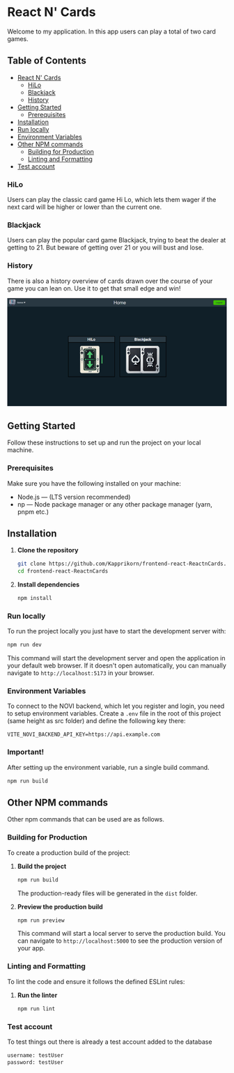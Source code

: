 # React N' Cards

Welcome to my application. In this app users can play a total of two card games.

## Table of Contents
- [React N' Cards](#react-n-cards)
   - [HiLo](#hilo)
   - [Blackjack](#blackjack)
   - [History](#history)
- [Getting Started](#getting-started)
   - [Prerequisites](#prerequisites)
- [Installation](#installation)
- [Run locally](#run-locally)
- [Environment Variables](#environment-variables)
- [Other NPM commands](#other-npm-commands)
   - [Building for Production](#building-for-production)
   - [Linting and Formatting](#linting-and-formatting)
- [Test account](#test-account)

### HiLo

Users can play the classic card game Hi Lo, which lets them wager if the next card will be higher or lower than the current one.

### Blackjack

Users can play the popular card game Blackjack, trying to beat the dealer at getting to 21.
But beware of getting over 21 or you will bust and lose.

### History

There is also a history overview of cards drawn over the course of your game you can lean on.
Use it to get that small edge and win!

![App Preview](public/preview_image.png)

## Getting Started

Follow these instructions to set up and run the project on your local machine.

### Prerequisites

Make sure you have the following installed on your machine:
- Node.js — (LTS version recommended)
- np — Node package manager or any other package manager (yarn, pnpm etc.)

## Installation

1. **Clone the repository**

   ```sh
   git clone https://github.com/Kapprikorn/frontend-react-ReactnCards.git
   cd frontend-react-ReactnCards
   ```

2. **Install dependencies**

   ```sh
   npm install
   ```

### Run locally

To run the project locally you just have to start the development server with:

   ```sh
   npm run dev
   ```

   This command will start the development server and open the application in your default web browser. If it doesn't open automatically, you can manually navigate to `http://localhost:5173` in your browser.

### Environment Variables

To connect to the NOVI backend, which let you register and login, you need to setup environment variables. 
Create a `.env` file in the root of this project (same height as src folder) and define the following key there:

```plaintext
VITE_NOVI_BACKEND_API_KEY=https://api.example.com
```

### Important!

After setting up the environment variable, run a single build command.

   ```sh
   npm run build
   ```

## Other NPM commands

Other npm commands that can be used are as follows.

### Building for Production

To create a production build of the project:

1. **Build the project**

   ```sh
   npm run build
   ```

   The production-ready files will be generated in the `dist` folder.

2. **Preview the production build**

   ```sh
   npm run preview
   ```

   This command will start a local server to serve the production build. You can navigate to `http://localhost:5000` to see the production version of your app.

### Linting and Formatting

To lint the code and ensure it follows the defined ESLint rules:

1. **Run the linter**

   ```sh
   npm run lint
   ```

### Test account

To test things out there is already a test account added to the database

```plaintext
username: testUser
password: testUser
```
